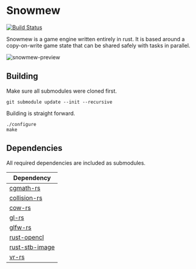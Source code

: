 Snowmew
=======
[![Build Status](https://travis-ci.org/csherratt/snowmew.svg?branch=master)](https://travis-ci.org/csherratt/snowmew)

Snowmew is a game engine written entirely in rust. It is based around a 
copy-on-write game state that can be shared safely with tasks in parallel.

![snowmew-preview](https://s3.amazonaws.com/snowmew/Snowmew_004.png)

Building
--------

Make sure all submodules were cloned first.

    git submodule update --init --recursive

Building is straight forward.

    ./configure
    make


Dependencies
------------

All required dependencies are included as submodules.

| Dependency  |
| ----------- |
| [cgmath-rs](https://github.com/bjz/cgmath-rs) |
| [collision-rs](https://github.com/csherratt/collision-rs) |
| [cow-rs](https://github.com/csherratt/cow-rs) |
| [gl-rs](https://github.com/bjz/gl-rs) |
| [glfw-rs](https://github.com/bjz/glfw-rs) |
| [rust-opencl](https://github.com/luqmana/rust-opencl) |
| [rust-stb-image](https://github.com/mozilla-servo/rust-stb-image/) |
| [vr-rs](https://github.com/csherratt/vr-rs) |

